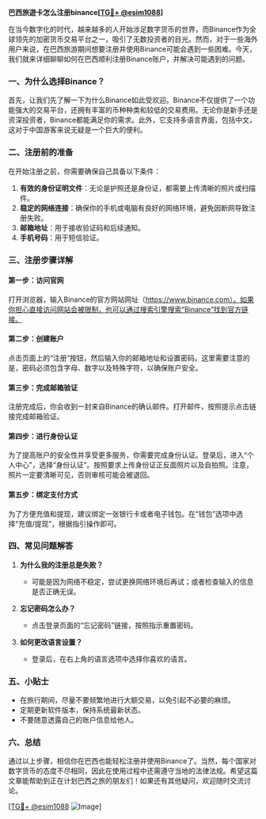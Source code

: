 **巴西旅遊卡怎么注册binance[[TG💪+ @esim1088](https://t.me/s/esim1088)]**

在当今数字化的时代，越来越多的人开始涉足数字货币的世界，而Binance作为全球领先的加密货币交易平台之一，吸引了无数投资者的目光。然而，对于一些海外用户来说，在巴西旅游期间想要注册并使用Binance可能会遇到一些困难。今天，我们就来详细聊聊如何在巴西顺利注册Binance账户，并解决可能遇到的问题。

### 一、为什么选择Binance？

首先，让我们先了解一下为什么Binance如此受欢迎。Binance不仅提供了一个功能强大的交易平台，还拥有丰富的币种种类和较低的交易费用。无论你是新手还是资深投资者，Binance都能满足你的需求。此外，它支持多语言界面，包括中文，这对于中国游客来说无疑是一个巨大的便利。

### 二、注册前的准备

在开始注册之前，你需要确保自己具备以下条件：

1. **有效的身份证明文件**：无论是护照还是身份证，都需要上传清晰的照片或扫描件。
2. **稳定的网络连接**：确保你的手机或电脑有良好的网络环境，避免因断网导致注册失败。
3. **邮箱地址**：用于接收验证码和后续通知。
4. **手机号码**：用于短信验证。

### 三、注册步骤详解

#### 第一步：访问官网

打开浏览器，输入Binance的官方网站网址（https://www.binance.com）。如果你担心直接访问网站会被限制，也可以通过搜索引擎搜索“Binance”找到官方链接。

#### 第二步：创建账户

点击页面上的“注册”按钮，然后输入你的邮箱地址和设置密码。这里需要注意的是，密码必须包含字母、数字以及特殊字符，以确保账户安全。

#### 第三步：完成邮箱验证

注册完成后，你会收到一封来自Binance的确认邮件。打开邮件，按照提示点击链接完成邮箱验证。

#### 第四步：进行身份认证

为了提高账户的安全性并享受更多服务，你需要完成身份认证。登录后，进入“个人中心”，选择“身份认证”。按照要求上传身份证正反面照片以及自拍照。注意，照片一定要清晰可见，否则审核可能会被退回。

#### 第五步：绑定支付方式

为了方便充值和提现，建议绑定一张银行卡或者电子钱包。在“钱包”选项中选择“充值/提现”，根据指引操作即可。

### 四、常见问题解答

1. **为什么我的注册总是失败？**
   - 可能是因为网络不稳定，尝试更换网络环境后再试；或者检查输入的信息是否正确无误。

2. **忘记密码怎么办？**
   - 点击登录页面的“忘记密码”链接，按照指示重置密码。

3. **如何更改语言设置？**
   - 登录后，在右上角的语言选项中选择你喜欢的语言。

### 五、小贴士

- 在旅行期间，尽量不要频繁地进行大额交易，以免引起不必要的麻烦。
- 定期更新软件版本，保持系统最新状态。
- 不要随意透露自己的账户信息给他人。

### 六、总结

通过以上步骤，相信你在巴西也能轻松注册并使用Binance了。当然，每个国家对数字货币的态度不尽相同，因此在使用过程中还需遵守当地的法律法规。希望这篇文章能帮助到正在计划巴西之旅的朋友们！如果还有其他疑问，欢迎随时交流讨论。

[[TG💪+ @esim1088](https://t.me/s/esim1088) ![Image](https://i.postimg.cc/4NQfJmqS/Snipaste-2025-05-13-00-14-12.png)]
